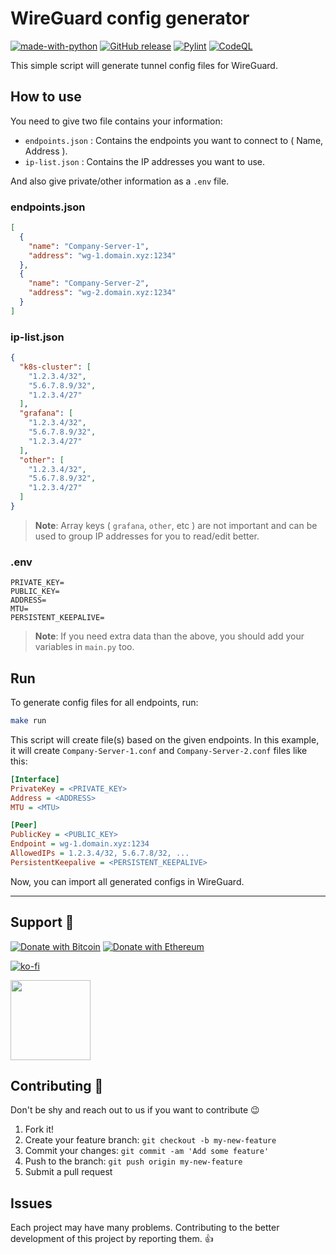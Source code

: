 # WireGuard config generator

[![made-with-python](https://img.shields.io/badge/Made%20with-Python-1f425f.svg)](https://www.python.org/) [![GitHub release](https://img.shields.io/github/release/hatamiarash7/WireGuard-Config-Generator.svg)](https://GitHub.com/hatamiarash7/WireGuard-Config-Generator/releases/) [![Pylint](https://github.com/hatamiarash7/WireGuard-Config-Generator/actions/workflows/pylint.yml/badge.svg?branch=main)](https://github.com/hatamiarash7/WireGuard-Config-Generator/actions/workflows/pylint.yml) [![CodeQL](https://github.com/hatamiarash7/WireGuard-Config-Generator/actions/workflows/codeql-analysis.yml/badge.svg)](https://github.com/hatamiarash7/WireGuard-Config-Generator/actions/workflows/codeql-analysis.yml)

This simple script will generate tunnel config files for WireGuard.

## How to use

You need to give two file contains your information:

- `endpoints.json` : Contains the endpoints you want to connect to ( Name, Address ).
- `ip-list.json` : Contains the IP addresses you want to use.

And also give private/other information as a `.env` file.

### endpoints.json

```json
[
  {
    "name": "Company-Server-1",
    "address": "wg-1.domain.xyz:1234"
  },
  {
    "name": "Company-Server-2",
    "address": "wg-2.domain.xyz:1234"
  }
]
```

### ip-list.json

```json
{
  "k8s-cluster": [
    "1.2.3.4/32", 
    "5.6.7.8.9/32", 
    "1.2.3.4/27"
  ],
  "grafana": [
    "1.2.3.4/32", 
    "5.6.7.8.9/32", 
    "1.2.3.4/27"
  ],
  "other": [
    "1.2.3.4/32", 
    "5.6.7.8.9/32", 
    "1.2.3.4/27"
  ]
}
```

> **Note**: Array keys ( `grafana`, `other`, etc ) are not important and can be used to group IP addresses for you to read/edit better.

### .env

```env
PRIVATE_KEY=
PUBLIC_KEY=
ADDRESS=
MTU=
PERSISTENT_KEEPALIVE=
```

> **Note**: If you need extra data than the above, you should add your variables in `main.py` too.

## Run

To generate config files for all endpoints, run:

```bash
make run
```

This script will create file(s) based on the given endpoints. In this example, it will create `Company-Server-1.conf` and `Company-Server-2.conf` files like this:

```ini
[Interface]
PrivateKey = <PRIVATE_KEY>
Address = <ADDRESS>
MTU = <MTU>

[Peer]
PublicKey = <PUBLIC_KEY>
Endpoint = wg-1.domain.xyz:1234
AllowedIPs = 1.2.3.4/32, 5.6.7.8/32, ...
PersistentKeepalive = <PERSISTENT_KEEPALIVE>
```

Now, you can import all generated configs in WireGuard.

---

## Support 💛

[![Donate with Bitcoin](https://en.cryptobadges.io/badge/micro/bc1qmmh6vt366yzjt3grjxjjqynrrxs3frun8gnxrz)](https://en.cryptobadges.io/donate/bc1qmmh6vt366yzjt3grjxjjqynrrxs3frun8gnxrz) [![Donate with Ethereum](https://en.cryptobadges.io/badge/micro/0x0831bD72Ea8904B38Be9D6185Da2f930d6078094)](https://en.cryptobadges.io/donate/0x0831bD72Ea8904B38Be9D6185Da2f930d6078094)

[![ko-fi](https://www.ko-fi.com/img/githubbutton_sm.svg)](https://ko-fi.com/D1D1WGU9)

<div><a href="https://payping.ir/@hatamiarash7"><img src="https://cdn.payping.ir/statics/Payping-logo/Trust/blue.svg" height="128" width="128"></a></div>

## Contributing 🤝

Don't be shy and reach out to us if you want to contribute 😉

1. Fork it!
2. Create your feature branch: `git checkout -b my-new-feature`
3. Commit your changes: `git commit -am 'Add some feature'`
4. Push to the branch: `git push origin my-new-feature`
5. Submit a pull request

## Issues

Each project may have many problems. Contributing to the better development of this project by reporting them. 👍
